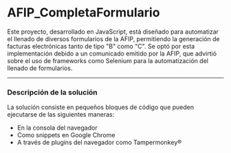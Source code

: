 # AFIP_CompletaFormulario

Este proyecto, desarrollado en JavaScript, está diseñado para automatizar el llenado de diversos formularios de la AFIP, permitiendo la generación de facturas electrónicas tanto de tipo "B" como "C". Se optó por esta implementación debido a un comunicado emitido por la AFIP, que advirtió sobre el uso de frameworks como Selenium para la automatización del llenado de formularios.

---

### Descripción de la solución

La solución consiste en pequeños bloques de código que pueden ejecutarse de las siguientes maneras:
- En la consola del navegador
- Como snippets en Google Chrome
- A través de plugins del navegador como Tampermonkey®

